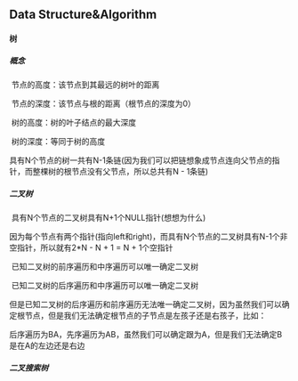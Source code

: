 ## Data Structure&Algorithm

#### 树

##### 概念

​	节点的高度：该节点到其最远的树叶的距离

​	节点的深度：该节点与根的距离（根节点的深度为0）

​	树的高度：树的叶子结点的最大深度

​	树的深度：等同于树的高度

​	具有N个节点的树一共有N-1条链(因为我们可以把链想象成节点连向父节点的指针，而整棵树的根节点没有父节点，所以总共有N - 1条链)

##### 二叉树

​	具有N个节点的二叉树具有N+1个NULL指针(想想为什么)

​		因为每个节点有两个指针(指向left和right)，而具有N个节点的二叉树具有N-1个非空指针，所以就有2*N - N + 1 = N + 1个空指针

​	已知二叉树的前序遍历和中序遍历可以唯一确定二叉树

​	已知二叉树的后序遍历和中序遍历可以唯一确定二叉树

​	但是已知二叉树的后序遍历和前序遍历无法唯一确定二叉树，因为虽然我们可以确定根节点，但是我们无法确定根节点的子节点是左孩子还是右孩子，比如：

​		后序遍历为BA，先序遍历为AB，虽然我们可以确定跟为A，但是我们无法确定B是在A的左边还是右边

##### 二叉搜索树